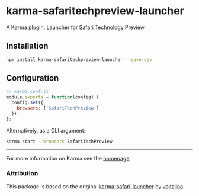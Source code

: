 # karma-safaritechpreview-launcher
A Karma plugin. Launcher for [Safari Technology Preview](https://developer.apple.com/safari/technology-preview/).

## Installation
```bash
npm install karma-safaritechpreview-launcher --save-dev
```

## Configuration
```js
// karma.conf.js
module.exports = function(config) {
  config.set({
    browsers: ['SafariTechPreview']
  });
};
```

Alternatively, as a CLI argument:
```bash
karma start --browsers SafariTechPreview
```

----

For more information on Karma see the [homepage].


[homepage]: http://karma-runner.github.com

### Attribution
This package is based on the original
[karma-safari-launcher](https://www.npmjs.com/package/karma-safari-launcher) by
[vojtajina](https://www.npmjs.com/~vojtajina).